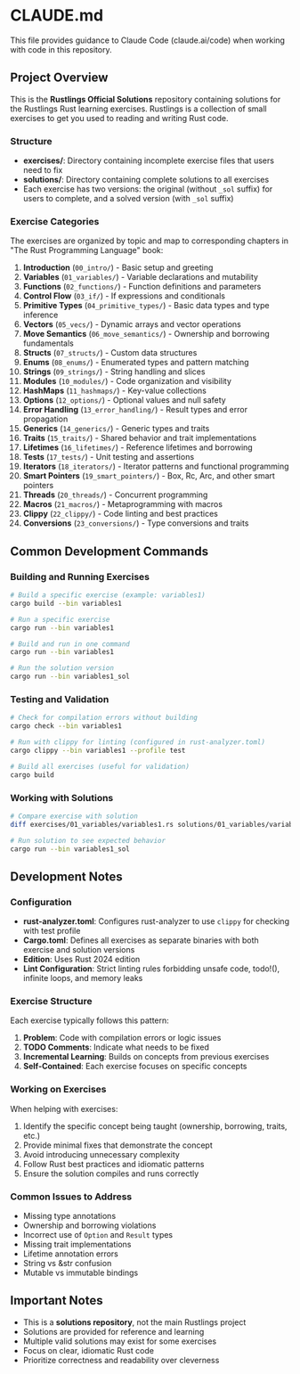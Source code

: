 # CLAUDE.md

This file provides guidance to Claude Code (claude.ai/code) when working with code in this repository.

## Project Overview

This is the **Rustlings Official Solutions** repository containing solutions for the Rustlings Rust learning exercises. Rustlings is a collection of small exercises to get you used to reading and writing Rust code.

### Structure

- **exercises/**: Directory containing incomplete exercise files that users need to fix
- **solutions/**: Directory containing complete solutions to all exercises
- Each exercise has two versions: the original (without `_sol` suffix) for users to complete, and a solved version (with `_sol` suffix)

### Exercise Categories

The exercises are organized by topic and map to corresponding chapters in "The Rust Programming Language" book:

1. **Introduction** (`00_intro/`) - Basic setup and greeting
2. **Variables** (`01_variables/`) - Variable declarations and mutability
3. **Functions** (`02_functions/`) - Function definitions and parameters
4. **Control Flow** (`03_if/`) - If expressions and conditionals
5. **Primitive Types** (`04_primitive_types/`) - Basic data types and type inference
6. **Vectors** (`05_vecs/`) - Dynamic arrays and vector operations
7. **Move Semantics** (`06_move_semantics/`) - Ownership and borrowing fundamentals
8. **Structs** (`07_structs/`) - Custom data structures
9. **Enums** (`08_enums/`) - Enumerated types and pattern matching
10. **Strings** (`09_strings/`) - String handling and slices
11. **Modules** (`10_modules/`) - Code organization and visibility
12. **HashMaps** (`11_hashmaps/`) - Key-value collections
13. **Options** (`12_options/`) - Optional values and null safety
14. **Error Handling** (`13_error_handling/`) - Result types and error propagation
15. **Generics** (`14_generics/`) - Generic types and traits
16. **Traits** (`15_traits/`) - Shared behavior and trait implementations
17. **Lifetimes** (`16_lifetimes/`) - Reference lifetimes and borrowing
18. **Tests** (`17_tests/`) - Unit testing and assertions
19. **Iterators** (`18_iterators/`) - Iterator patterns and functional programming
20. **Smart Pointers** (`19_smart_pointers/`) - Box, Rc, Arc, and other smart pointers
21. **Threads** (`20_threads/`) - Concurrent programming
22. **Macros** (`21_macros/`) - Metaprogramming with macros
23. **Clippy** (`22_clippy/`) - Code linting and best practices
24. **Conversions** (`23_conversions/`) - Type conversions and traits

## Common Development Commands

### Building and Running Exercises

```bash
# Build a specific exercise (example: variables1)
cargo build --bin variables1

# Run a specific exercise
cargo run --bin variables1

# Build and run in one command
cargo run --bin variables1

# Run the solution version
cargo run --bin variables1_sol
```

### Testing and Validation

```bash
# Check for compilation errors without building
cargo check --bin variables1

# Run with clippy for linting (configured in rust-analyzer.toml)
cargo clippy --bin variables1 --profile test

# Build all exercises (useful for validation)
cargo build
```

### Working with Solutions

```bash
# Compare exercise with solution
diff exercises/01_variables/variables1.rs solutions/01_variables/variables1.rs

# Run solution to see expected behavior
cargo run --bin variables1_sol
```

## Development Notes

### Configuration

- **rust-analyzer.toml**: Configures rust-analyzer to use `clippy` for checking with test profile
- **Cargo.toml**: Defines all exercises as separate binaries with both exercise and solution versions
- **Edition**: Uses Rust 2024 edition
- **Lint Configuration**: Strict linting rules forbidding unsafe code, todo!(), infinite loops, and memory leaks

### Exercise Structure

Each exercise typically follows this pattern:
1. **Problem**: Code with compilation errors or logic issues
2. **TODO Comments**: Indicate what needs to be fixed
3. **Incremental Learning**: Builds on concepts from previous exercises
4. **Self-Contained**: Each exercise focuses on specific concepts

### Working on Exercises

When helping with exercises:
1. Identify the specific concept being taught (ownership, borrowing, traits, etc.)
2. Provide minimal fixes that demonstrate the concept
3. Avoid introducing unnecessary complexity
4. Follow Rust best practices and idiomatic patterns
5. Ensure the solution compiles and runs correctly

### Common Issues to Address

- Missing type annotations
- Ownership and borrowing violations
- Incorrect use of `Option` and `Result` types
- Missing trait implementations
- Lifetime annotation errors
- String vs &str confusion
- Mutable vs immutable bindings

## Important Notes

- This is a **solutions repository**, not the main Rustlings project
- Solutions are provided for reference and learning
- Multiple valid solutions may exist for some exercises
- Focus on clear, idiomatic Rust code
- Prioritize correctness and readability over cleverness